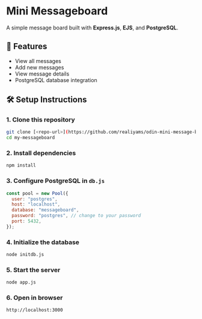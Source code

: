 # Mini Messageboard

A simple message board built with **Express.js**, **EJS**, and **PostgreSQL**.

## 🚀 Features
- View all messages
- Add new messages
- View message details
- PostgreSQL database integration

## 🛠️ Setup Instructions

### 1. Clone this repository
```bash
git clone [<repo-url>](https://github.com/realiyams/odin-mini-message-board.git)
cd my-messageboard
```

### 2. Install dependencies
```bash
npm install
```

### 3. Configure PostgreSQL in `db.js`
```js
const pool = new Pool({
  user: "postgres",
  host: "localhost",
  database: "messageboard",
  password: "postgres", // change to your password
  port: 5432,
});
```

### 4. Initialize the database
```bash
node initdb.js
```

### 5. Start the server
```bash
node app.js
```

### 6. Open in browser
```text
http://localhost:3000
```
